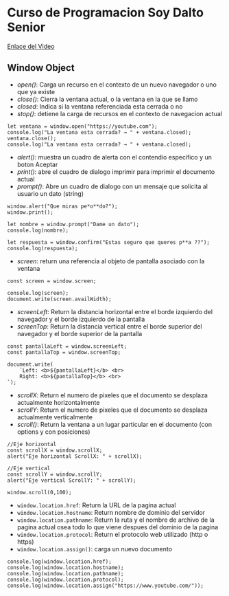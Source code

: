 # Curso de Programacion Soy Dalto Senior

[Enlace del Video](https://www.youtube.com/watch?v=xOinGb2MZSk&t=0s&ab_channel=SoyDalto)

## Window Object

- *open()*: Carga un recurso en el contexto de un nuevo navegador o uno que ya existe
- *close()*: Cierra la ventana actual, o la ventana en la que se llamo
- *closed*: Indica si la ventana referenciada esta cerrada o no
- *stop()*: detiene la carga de recursos en el contexto de navegacion actual

```JS
let ventana = window.open("https://youtube.com");
console.log("La ventana esta cerrada? → " + ventana.closed);
ventana.close();
console.log("La ventana esta cerrada? → " + ventana.closed);
```

- *alert()*: muestra un cuadro de alerta con el contendio especifico y un boton Aceptar
- *print()*: abre el cuadro de dialogo imprimir para imprimir el documento actual
- *prompt()*: Abre un cuadro de dialogo con un mensaje que solicita al usuario un dato (string)

```JS
window.alert("Que miras pe*o**do?");
window.print();

let nombre = window.prompt("Dame un dato");
console.log(nombre);

let respuesta = window.confirm("Estas seguro que queres p**a ??");
console.log(respuesta);
```

- *screen*: return una referencia al objeto de pantalla asociado con la ventana

```JS
const screen = window.screen;

console.log(screen);
document.write(screen.availWidth);
```

- *screenLeft*: Return la distancia horizontal entre el borde izquierdo del navegador y el borde izquierdo de la pantalla
- *screenTop*: Return la distancia vertical entre el borde superior del navegador y el borde superior de la pantalla

```JS
const pantallaLeft = window.screenLeft;
const pantallaTop = window.screenTop;

document.write(
    `Left: <b>${pantallaLeft}</b> <br>
    Right: <b>${pantallaTop}</b> <br>
`);
```

- *scrollX*: Return el numero de pixeles que el documento se desplaza actualmente horizontalmente
- *scrollY*: Return el numero de pixeles que el documento se desplaza actualmente verticalmente
- *scroll()*: Return la ventana a un lugar particular en el documento (con options y con posiciones)

```JS
//Eje horizontal
const scrollX = window.scrollX;
alert("Eje horizontal ScrollX: " + scrollX);

//Eje vertical
const scrollY = window.scrollY;
alert("Eje vertical ScrollY: " + scrollY);

window.scroll(0,100);
```

- `window.location.href`: Return la URL de la pagina actual
- `window.location.hostname`: Return nombre de dominio del servidor
- `window.location.pathname`: Return la ruta y el nombre de archivo de la pagina actual osea todo lo que viene despues del dominio de la pagina
- `window.location.protocol`: Return el protocolo web utilizado (http o https)
- `window.location.assign()`: carga un nuevo documento

```JS
console.log(window.location.href);
console.log(window.location.hostname);
console.log(window.location.pathname);
console.log(window.location.protocol);
console.log(window.location.assign("https://www.youtube.com/"));
```
